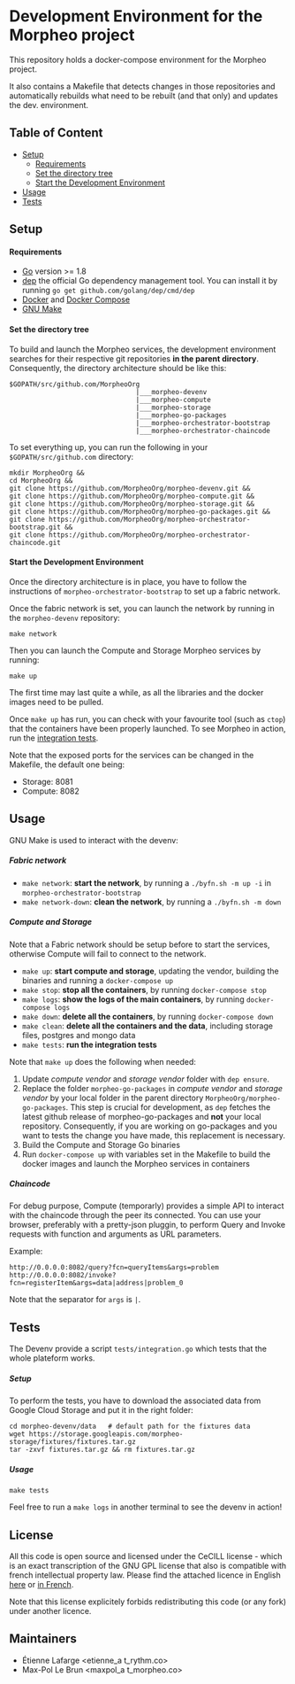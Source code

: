 # Development Environment for the Morpheo project

This repository holds a docker-compose environment for the Morpheo project.

It also contains a Makefile that detects changes in those repositories and
automatically rebuilds what need to be rebuilt (and that only) and updates the
dev. environment.

## Table of Content
- [Setup](#setup)
    - [Requirements](#requirements)
    - [Set the directory tree](#set-the-directory-tree)
    - [Start the Development Environment](#start-the-development-environment)
- [Usage](#usage)
- [Tests](#tests)

## Setup
#### Requirements
* [Go](https://golang.org/doc/install) version >= 1.8
* [dep](https://github.com/golang/dep) the official Go dependency management tool. You can install it by running `go get github.com/golang/dep/cmd/dep`
* [Docker](https://docs.docker.com/engine/installation/) and [Docker Compose](https://docs.docker.com/compose/install/)
* [GNU Make](https://www.gnu.org/software/make/)

#### Set the directory tree
To build and launch the Morpheo services, the development environment searches for their respective git repositories **in the parent directory**. Consequently, the directory architecture should be like this:
```
$GOPATH/src/github.com/MorpheoOrg
                                |___morpheo-devenv
                                |___morpheo-compute
                                |___morpheo-storage
                                |___morpheo-go-packages
                                |___morpheo-orchestrator-bootstrap
                                |___morpheo-orchestrator-chaincode
```

To set everything up, you can run the following in your `$GOPATH/src/github.com` directory:
```
mkdir MorpheoOrg &&
cd MorpheoOrg &&
git clone https://github.com/MorpheoOrg/morpheo-devenv.git &&
git clone https://github.com/MorpheoOrg/morpheo-compute.git &&
git clone https://github.com/MorpheoOrg/morpheo-storage.git &&
git clone https://github.com/MorpheoOrg/morpheo-go-packages.git &&
git clone https://github.com/MorpheoOrg/morpheo-orchestrator-bootstrap.git &&
git clone https://github.com/MorpheoOrg/morpheo-orchestrator-chaincode.git
```


#### Start the Development Environment
Once the directory architecture is in place, you have to follow the instructions
of `morpheo-orchestrator-bootstrap` to set up a fabric network.

Once the fabric network is set, you can launch the network by running in the `morpheo-devenv` repository:
```
make network
```

Then you can launch the Compute and Storage Morpheo services by running:
```
make up
```

The first time may last quite a while, as all the libraries and the docker images need to be pulled.

Once `make up` has run, you can check with your favourite tool (such as `ctop`) that the containers have been properly launched. To see Morpheo in action, run the [integration tests](#tests).

Note that the exposed ports for the services can be changed in the Makefile, the default one being:
* Storage: 8081
* Compute: 8082

## Usage
GNU Make is used to interact with the devenv:

##### Fabric network
* `make network`: **start the network**, by running a `./byfn.sh -m up -i` in `morpheo-orchestrator-bootstrap`
* `make network-down`: **clean the network**, by running a `./byfn.sh -m down`

##### Compute and Storage
Note that a Fabric network should be setup before to start the services, otherwise Compute will fail to connect to the network.
* `make up`: **start compute and storage**, updating the vendor, building the binaries and running a `docker-compose up`
* `make stop`: **stop all the containers**, by running `docker-compose stop`
* `make logs`: **show the logs of the main containers**, by running `docker-compose logs`
* `make down`: **delete all the containers**, by running `docker-compose down`
* `make clean`: **delete all the containers and the data**, including storage files, postgres and mongo data
* `make tests`: **run the integration tests**

Note that `make up` does the following when needed:

1. Update *compute vendor* and *storage vendor* folder with `dep ensure`.
2. Replace the folder `morpheo-go-packages` in *compute vendor* and *storage vendor* by your local folder in the parent directory `MorpheoOrg/morpheo-go-packages`. This step is crucial for development, as `dep` fetches the latest github release of morpheo-go-packages and **not** your local repository. Consequently, if you are working on go-packages and you want to tests the change you have made, this replacement is necessary.
3. Build the Compute and Storage Go binaries
4. Run `docker-compose up` with variables set in the Makefile to build the docker images and launch the Morpheo services in containers


##### Chaincode
For debug purpose, Compute (temporarly) provides a simple API to interact with the chaincode through the peer its connected. You can use your browser, preferably with a pretty-json pluggin, to perform Query and Invoke requests with function and arguments as URL parameters.

Example:
```
http://0.0.0.0:8082/query?fcn=queryItems&args=problem
http://0.0.0.0:8082/invoke?fcn=registerItem&args=data|address|problem_0
```
Note that the separator for `args` is `|`.

## Tests
The Devenv provide a script `tests/integration.go` which tests that the whole plateform works.

##### Setup
To perform the tests, you have to download the associated data from Google Cloud Storage and put it in the right folder:
```
cd morpheo-devenv/data   # default path for the fixtures data
wget https://storage.googleapis.com/morpheo-storage/fixtures/fixtures.tar.gz
tar -zxvf fixtures.tar.gz && rm fixtures.tar.gz
```

##### Usage
```
make tests
```

Feel free to run a `make logs` in another terminal to see the devenv in action!

License
-------

All this code is open source and licensed under the CeCILL license - which is an
exact transcription of the GNU GPL license that also is compatible with french
intellectual property law. Please find the attached licence in English [here](./LICENSE) or
[in French](./LICENCE).

Note that this license explicitely forbids redistributing this code (or any
fork) under another licence.

Maintainers
-----------
* Étienne Lafarge <etienne_a t_rythm.co>
* Max-Pol Le Brun <maxpol_a t_morpheo.co>